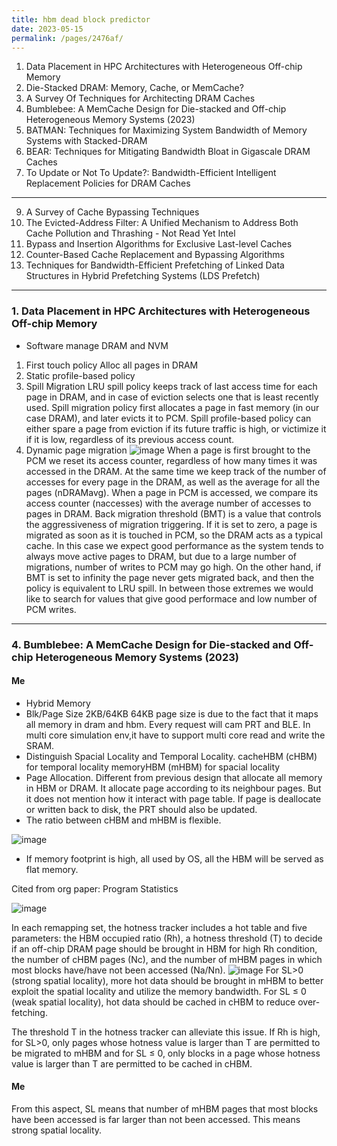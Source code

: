 ```yaml
---
title: hbm dead block predictor
date: 2023-05-15 
permalink: /pages/2476af/
---
```


1. Data Placement in HPC Architectures with Heterogeneous Off-chip Memory
2. Die-Stacked DRAM: Memory, Cache, or MemCache?
3. A Survey Of Techniques for Architecting DRAM Caches
4. Bumblebee: A MemCache Design for Die-stacked and Off-chip Heterogeneous Memory Systems (2023)
5. BATMAN: Techniques for Maximizing System Bandwidth of Memory Systems with Stacked-DRAM
6. BEAR: Techniques for Mitigating Bandwidth Bloat in Gigascale DRAM Caches
7. To Update or Not To Update?: Bandwidth-Efficient Intelligent Replacement Policies for DRAM Caches

---

9. A Survey of Cache Bypassing Techniques
10. The Evicted-Address Filter: A Unified Mechanism to Address Both Cache Pollution and Thrashing - Not Read Yet Intel
11. Bypass and Insertion Algorithms for Exclusive Last-level Caches
12. Counter-Based Cache Replacement and Bypassing Algorithms
13. Techniques for Bandwidth-Efficient Prefetching of Linked Data Structures in Hybrid Prefetching Systems (LDS Prefetch)
---
### 1. Data Placement in HPC Architectures with Heterogeneous Off-chip Memory
- Software manage DRAM and NVM
1. First touch policy
  Alloc all pages in DRAM
2. Static profile-based policy
3. Spill Migration
   LRU spill policy keeps track of last access time for each page in DRAM, and in case of eviction selects one that is least recently used.
   Spill migration policy first allocates a page in fast memory (in our case DRAM), and later evicts it to PCM.
   Spill profile-based policy can either spare a page from eviction if its future traffic is high, or victimize it if it is low, regardless of its previous access count.
4. Dynamic page migration
   ![image](https://github.com/hitqshao/qishao-notes/assets/23403286/f32475d8-b0ce-4066-a416-d36d1f44c86f)
   When a page is first brought to the PCM we reset its access counter, regardless of how many times it was accessed in the DRAM. At the same time we keep track of   the number of accesses for every page in the DRAM, as well as the average for all the pages (nDRAMavg). When a page in PCM is accessed, we compare its access counter
(naccesses) with the average number of accesses to pages in DRAM.
   Back migration threshold (BMT) is a value that controls the aggressiveness of migration triggering.
   If it is set to zero, a page is migrated as soon as it is touched in PCM, so the DRAM acts as a typical cache. In this case we expect good performance as the system tends to always move active pages to DRAM, but due to a large number of migrations, number of writes to PCM may go high.
   On the other hand, if BMT is set to infinity the page never gets migrated back, and then the policy is equivalent to LRU spill. In between those extremes we would like to search for values that give good performace and low number of PCM writes.

---
### 4. Bumblebee: A MemCache Design for Die-stacked and Off-chip Heterogeneous Memory Systems (2023)
#### Me
- Hybrid Memory
- Blk/Page Size 2KB/64KB
  64KB page size is due to the fact that it maps all memory in dram and hbm.
  Every request will cam PRT and BLE. 
  In multi core simulation env,it have to support multi core read and write the SRAM.
- Distinguish Spacial Locality and Temporal Locality.
  cacheHBM (cHBM) for temporal locality
  memoryHBM (mHBM) for spacial locality
- Page Allocation.
  Different from previous design that allocate all memory in HBM or DRAM. It allocate page according to its neighbour pages.
  But it does not mention how it interact with page table. If page is deallocate or written back to disk, the PRT should also be updated.
- The ratio between cHBM and mHBM is flexible.

![image](https://github.com/hitqshao/qishao-notes/assets/23403286/6a4417fe-70f7-4620-bcb9-014503a7b6d1)

- If memory footprint is high, all used by OS, all the HBM will be served as flat memory.

Cited from org paper:
Program Statistics

![image](https://github.com/hitqshao/qishao-notes/assets/23403286/5937f36c-c347-4be5-be5c-fbf446cde4c4)

In each remapping set, the hotness tracker includes a hot table and five parameters: the HBM occupied ratio (Rh), a hotness threshold (T) to decide if an off-chip DRAM page should be brought in HBM for high Rh condition, the number of cHBM pages (Nc), and the number of mHBM pages in which most blocks have/have not been accessed (Na/Nn).
![image](https://github.com/hitqshao/qishao-notes/assets/23403286/a3206fc5-49f2-412e-8001-9694c4d78047)
For SL>0 (strong spatial locality), more hot data should be brought in mHBM to better exploit the spatial locality and utilize the memory bandwidth. For SL ≤ 0 (weak spatial locality), hot data should be cached in cHBM to reduce over-fetching.

The threshold T in the hotness tracker can alleviate this issue. If Rh is high, for SL>0, only pages whose hotness value is larger than T are permitted to be migrated to mHBM and for SL ≤ 0, only blocks in a page whose hotness value is larger than T are permitted to be cached in
cHBM.
#### Me
From this aspect, SL means that number of mHBM pages that most blocks have been accessed is far larger than not been accessed. This means strong spatial locality.




